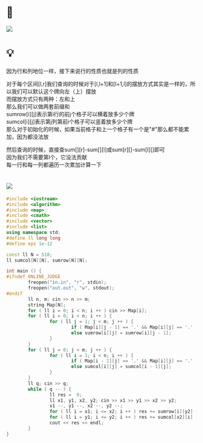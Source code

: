 # 🔗
<a href="https://codeforces.com/problemset/problem/611/C"><img src="https://user-images.githubusercontent.com/78973908/132656458-7e71dbd7-a4b8-4f48-b75e-07a89960f037.png"></a>

# 💡
因为行和列地位一样，接下来说行的性质也就是列的性质  
  
对于每个区间[l,r]我们查询的时候对于[l,l+1]和[l+1,l]的摆放方式其实是一样的，所以我们可以默认这个牌向左（上）摆放  
而摆放方式只有两种：左和上  
那么我们可以做两套前缀和  
sumrow[i][j]表示第i行的前j个格子可以横着放多少个牌  
sumcol[i][j]表示第j列第前i个格子可以竖着放多少个牌  
那么对于初始化的时候，如果当前格子和上一个格子有一个是"#"那么都不能累加，因为都没法放  
  
然后查询的时候，直接查sum[][r]-sum[][l]或sum[r][]-sum[l][]即可  
因为我们不需要第l个，它没法贡献  
每一行和每一列都遍历一次累加计算一下  
  
  
# <img src="https://img-blog.csdnimg.cn/20210713144601841.png" >
```cpp
#include <iostream>
#include <algorithm>
#include <map>
#include <cmath>
#include <vector>
#include <list>
using namespace std;
#define ll long long
#define eps 1e-12

const ll N = 510;
ll sumcol[N][N], sumrow[N][N];

int main () {
#ifndef ONLINE_JUDGE
        freopen("in.in", "r", stdin);
        freopen("out.out", "w", stdout);
#endif
        ll n, m; cin >> n >> m;
        string Map[N];
        for ( ll i = 0; i < n; i ++ ) cin >> Map[i];
        for ( ll i = 0; i < n; i ++ ) {
                for ( ll j = 1; j < m; j ++ ) {
                        if ( Map[i][j - 1] == '.' && Map[i][j] == '.' ) sumrow[i][j] = sumrow[i][j - 1] +  1;
                        else sumrow[i][j] = sumrow[i][j - 1];  
                }
        }
        for ( ll j = 0; j < m; j ++ ) {
                for ( ll i = 1; i < n; i ++ ) {
                        if ( Map[i - 1][j] == '.' && Map[i][j] == '.' ) sumcol[i][j] = sumcol[i - 1][j] +  1;
                        else sumcol[i][j] = sumcol[i - 1][j];  
                }
        }
        ll q; cin >> q;
        while ( q -- ) {
                ll res =  0;
                ll x1, y1, x2, y2; cin >> x1 >> y1 >> x2 >> y2;
                x1 --, y1 --, x2 --, y2 --;
                for ( ll i = x1; i <= x2; i ++ ) res += sumrow[i][y2] - sumrow[i][y1];
                for ( ll i = y1; i <= y2; i ++ ) res += sumcol[x2][i] - sumcol[x1][i];
                cout << res << endl;
        }
}
```
